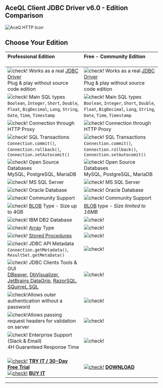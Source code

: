## AceQL Client JDBC Driver v6.0 - Edition Comparison

<img src="https://www.aceql.com/favicon.png" alt="AceQ HTTP Icon"/>

## Choose Your Edition

| Professional Edition<br>&nbsp;                               | Free - Community Edition<br>&nbsp;                           |
| :----------------------------------------------------------- | :----------------------------------------------------------- |
| <img src="https://download.aceql.com/images/check_20.png" alt="check!"/>&nbsp;Works as a real [JDBC Driver](https://docs.oracle.com/javase/tutorial/jdbc/basics/connecting.html) <br/>Plug & play without source code edition | <img src="https://download.aceql.com/images/check_20.png" alt="check!"/>&nbsp;Works as a  real [JDBC Driver](https://docs.oracle.com/javase/tutorial/jdbc/basics/connecting.html) <br/>Plug & play without source code edition |
| <img src="https://download.aceql.com/images/check_20.png" alt="check!"/>&nbsp;Main SQL types<br/>`Boolean`, `Integer`, `Short`, `Double`, `Float`, `BigDecimal`, `Long`, `String`, `Date`, `Time`, `Timestamp` | <img src="https://download.aceql.com/images/check_20.png" alt="check!"/>&nbsp;Main SQL types<br/>`Boolean`, `Integer`, `Short`, `Double`, `Float`, `BigDecimal`, `Long`, `String`, `Date`, `Time`, `Timestamp` |
| <img src="https://download.aceql.com/images/check_20.png" alt="check!"/>&nbsp;Connection  through HTTP Proxy | <img src="https://download.aceql.com/images/check_20.png" alt="check!"/>&nbsp;Connection  through HTTP Proxy |
| <img src="https://download.aceql.com/images/check_20.png" alt="check!"/>&nbsp;SQL Transactions<br/>`Connection.commit()`, `Connection.rollback()`, `Connection.setAutocomit()` | <img src="https://download.aceql.com/images/check_20.png" alt="check!"/>&nbsp;SQL Transactions<br/>`Connection.commit()`, `Connection.rollback()`, `Connection.setAutocomit()` |
| <img src="https://download.aceql.com/images/check_20.png" alt="check!"/>&nbsp;Open Source Databases<br/>MySQL, PostgreSQL, MariaDB | <img src="https://download.aceql.com/images/check_20.png" alt="check!"/>&nbsp;Open Source Databases<br/>MySQL, PostgreSQL, MariaDB |
| <img src="https://download.aceql.com/images/check_20.png" alt="check!"/>&nbsp;MS SQL Server | <img src="https://download.aceql.com/images/check_20.png" alt="check!"/>&nbsp;MS SQL Server |
| <img src="https://download.aceql.com/images/check_20.png" alt="check!"/>&nbsp;Oracle Database | <img src="https://download.aceql.com/images/check_20.png" alt="check!"/>&nbsp;Oracle Database |
| <img src="https://download.aceql.com/images/check_20.png" alt="check!"/>&nbsp;Community  Support | <img src="https://download.aceql.com/images/check_20.png" alt="check!"/>&nbsp;Community  Support |
| <img src="https://download.aceql.com/images/check_20.png" alt="check!"/>&nbsp;[BLOB](https://docs.oracle.com/javase/tutorial/jdbc/basics/blob.html) Type - Size up to 4GB | [BLOB]() type - *Size limited to 16MB*                       |
| <img src="https://download.aceql.com/images/check_20.png" alt="check!"/>&nbsp;IBM DB2 Database | <img src="https://download.aceql.com/images/delete_20.png" alt="check!"/> |
| <img src="https://download.aceql.com/images/check_20.png" alt="check!"/>&nbsp;[Array](https://docs.oracle.com/en/java/javase/11/docs/api/java.sql/java/sql/Array.html) Type | <img src="https://download.aceql.com/images/delete_20.png" alt="check!"/> |
| <img src="https://download.aceql.com/images/check_20.png" alt="check!"/>&nbsp;[Stored Procedures](https://docs.oracle.com/javase/tutorial/jdbc/basics/storedprocedures.html) | <img src="https://download.aceql.com/images/delete_20.png" alt="check!"/> |
| <img src="https://download.aceql.com/images/check_20.png" alt="check!"/>&nbsp;JDBC API Metadata<br/>`Connection.getMetadata()`, `ResultSet.getMetaData()` | <img src="https://download.aceql.com/images/delete_20.png" alt="check!"/> |
| <img src="https://download.aceql.com/images/check_20.png" alt="check!"/>&nbsp;JDBC Clients Tools & GUI <br/>[DBeaver](https://dbeaver.io/), [DbVisualizer](https://www.dbvis.com/), [JetBrains DataGrip](https://www.jetbrains.com/datagrip/), [RazorSQL](https://razorsql.com/), [SQuirreL SQL](http://squirrel-sql.sourceforge.net/) | <img src="https://download.aceql.com/images/delete_20.png" alt="check!"/> |
| <img src="https://download.aceql.com/images/check_20.png" alt="check!"/>Allows outer authentication without a password | <img src="https://download.aceql.com/images/delete_20.png" alt="check!"/> |
| <img src="https://download.aceql.com/images/check_20.png" alt="check!"/>Allows passing request headers for validation on server | <img src="https://download.aceql.com/images/delete_20.png" alt="check!"/> |
| <img src="https://download.aceql.com/images/check_20.png" alt="check!"/>&nbsp;Enterprise Support (Slack & Email)<br/>4H Guaranteed Response Time | <img src="https://download.aceql.com/images/delete_20.png" alt="check!"/> |
| <br/>[<img src="https://download.aceql.com/images/jar_coffee_bean_32.png" alt="check!"/>](https://www.aceql.com/trial.html)&nbsp;**[TRY IT  / 30-Day Free Trial](https://www.aceql.com/trial.html)**<br/>[<img src="https://download.aceql.com/images/shopping_cart_32.png" alt="check!"/>](https://sowl.co/VxAsp)&nbsp;**[BUY IT](https://sowl.co/VxAsp)** | <br/>[<img src="https://download.aceql.com/images/download_32.png" alt="check!"/>](https://www.aceql.com/aceql-download-page.html)&nbsp;**[DOWNLOAD](https://www.aceql.com/aceql-download-page.html)**<br/> |

_________


